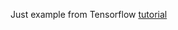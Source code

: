 Just example from Tensorflow [tutorial](https://www.tensorflow.org/tutorials/keras/text_classification)